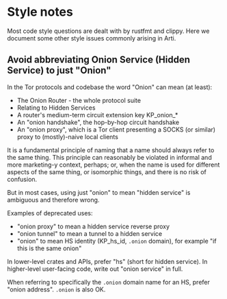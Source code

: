 # Style notes

Most code style questions are dealt with by rustfmt and clippy.
Here we document some other style issues commonly arising in Arti.

## Avoid abbreviating Onion Service (Hidden Service) to just "Onion"

In the Tor protocols and codebase the word "Onion" can mean (at least):

 * The Onion Router - the whole protocol suite
 * Relating to Hidden Services
 * A router's medium-term circuit extension key KP\_onion\_*
 * An "onion handshake", the hop-by-hop circuit handshake
 * An "onion proxy", which is a Tor client presenting a SOCKS (or
   similar) proxy to (mostly)-naive local clients

It is a fundamental principle of naming that a name should always
refer to the same thing.  This principle can reasonably be violated in
informal and more marketing-y context, perhaps; or, when the name is
used for different aspects of the same thing, or isomorphic things,
and there is no risk of confusion.

But in most cases, using just "onion" to mean "hidden service" is
ambiguous and therefore wrong.

Examples of deprecated uses:

 * "onion proxy" to mean a hidden service reverse proxy
 * "onion tunnel" to mean a tunnel to a hidden service
 * "onion" to mean HS identity (KP\_hs\_id, `.onion` domain),
   for example "if this is the same onion"

In lower-level crates and APIs, prefer "hs" (short for hidden service).
In higher-level user-facing code, write out "onion service" in full.

When referring to specifically the `.onion` domain name for an HS,
prefer "onion address".  `.onion` is also OK.
